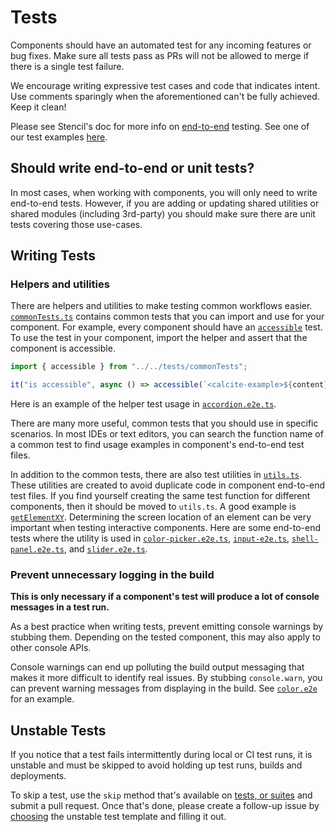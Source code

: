 # Tests

Components should have an automated test for any incoming features or bug fixes. Make sure all tests pass as PRs will not be allowed to merge if there is a single test failure.

We encourage writing expressive test cases and code that indicates intent. Use comments sparingly when the aforementioned can't be fully achieved. Keep it clean!

Please see Stencil's doc for more info on [end-to-end](https://stenciljs.com/docs/end-to-end-testing) testing. See one of our test examples [here](https://github.com/Esri/calcite-components/blob/master/src/components/block/block.e2e.ts).

## Should write end-to-end or unit tests?

In most cases, when working with components, you will only need to write end-to-end tests. However, if you are adding or updating shared utilities or shared modules (including 3rd-party) you should make sure there are unit tests covering those use-cases.

## Writing Tests

### Helpers and utilities

There are helpers and utilities to make testing common workflows easier. [`commonTests.ts`](https://github.com/Esri/calcite-components/blob/master/src/tests/commonTests.ts) contains common tests that you can import and use for your component. For example, every component should have an [`accessible`](https://github.com/Esri/calcite-components/blob/35f5aaf165b54d3f139e1ff2978a7c0246a0bf69/src/tests/commonTests.ts#L48-L62) test. To use the test in your component, import the helper and assert that the component is accessible.

```js
import { accessible } from "../../tests/commonTests";

it("is accessible", async () => accessible(`<calcite-example>${content}</calcite-example>`));
```

Here is an example of the helper test usage in [`accordion.e2e.ts`](https://github.com/Esri/calcite-components/blob/35f5aaf165b54d3f139e1ff2978a7c0246a0bf69/src/components/accordion/accordion.e2e.ts#L16).

There are many more useful, common tests that you should use in specific scenarios. In most IDEs or text editors, you can search the function name of a common test to find usage examples in component's end-to-end test files.

In addition to the common tests, there are also test utilities in [`utils.ts`](https://github.com/Esri/calcite-components/blob/master/src/tests/utils.ts). These utilities are created to avoid duplicate code in component end-to-end test files. If you find yourself creating the same test function for different components, then it should be moved to `utils.ts`. A good example is [`getElementXY`](https://github.com/Esri/calcite-components/blob/35f5aaf165b54d3f139e1ff2978a7c0246a0bf69/src/tests/utils.ts#L124-L139). Determining the screen location of an element can be very important when testing interactive components. Here are some end-to-end tests where the utility is used in [`color-picker.e2e.ts`](https://github.com/Esri/calcite-components/blob/35f5aaf165b54d3f139e1ff2978a7c0246a0bf69/src/components/color-picker/color-picker.e2e.ts#L232-L236), [`input-e2e.ts`](https://github.com/Esri/calcite-components/blob/35f5aaf165b54d3f139e1ff2978a7c0246a0bf69/src/components/input/input.e2e.ts#L289-L293), [`shell-panel.e2e.ts`](https://github.com/Esri/calcite-components/blob/35f5aaf165b54d3f139e1ff2978a7c0246a0bf69/src/components/shell-panel/shell-panel.e2e.ts#L381), and [`slider.e2e.ts`](https://github.com/Esri/calcite-components/blob/35f5aaf165b54d3f139e1ff2978a7c0246a0bf69/src/components/slider/slider.e2e.ts#L176).

### Prevent unnecessary logging in the build

**This is only necessary if a component's test will produce a lot of console messages in a test run.**

As a best practice when writing tests, prevent emitting console warnings by stubbing them. Depending on the tested component, this may also apply to other console APIs.

Console warnings can end up polluting the build output messaging that makes it more difficult to identify real issues. By stubbing `console.warn`, you can prevent warning messages from displaying in the build. See [`color.e2e`](https://github.com/Esri/calcite-components/blob/af0c6cb/src/components/color/color.e2e.ts#L9-L17) for an example.

## Unstable Tests

If you notice that a test fails intermittently during local or CI test runs, it is unstable and must be skipped to avoid holding up test runs, builds and deployments.

To skip a test, use the `skip` method that's available on [tests, or suites](https://jestjs.io/docs/en/api#methods) and submit a pull request. Once that's done, please create a follow-up issue by [choosing](https://github.com/Esri/calcite-components/issues/new/choose) the unstable test template and filling it out.
